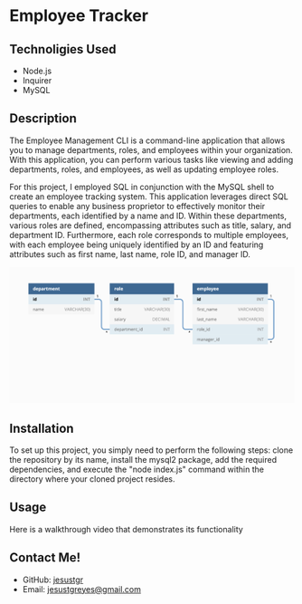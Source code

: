 # Employee Tracker

## Technoligies Used

- Node.js
- Inquirer
- MySQL

## Description

The Employee Management CLI is a command-line application that allows you to manage departments, roles, and employees within your organization. With this application, you can perform various tasks like viewing and adding departments, roles, and employees, as well as updating employee roles.

For this project, I employed SQL in conjunction with the MySQL shell to create an employee tracking system. This application leverages direct SQL queries to enable any business proprietor to effectively monitor their departments, each identified by a name and ID. Within these departments, various roles are defined, encompassing attributes such as title, salary, and department ID. Furthermore, each role corresponds to multiple employees, with each employee being uniquely identified by an ID and featuring attributes such as first name, last name, role ID, and manager ID.

![relationships](assets/employee-tracker-img.jpeg)

## Installation

To set up this project, you simply need to perform the following steps: clone the repository by its name, install the mysql2 package, add the required dependencies, and execute the "node index.js" command within the directory where your cloned project resides.

## Usage

Here is a walkthrough video that demonstrates its functionality

## Contact Me!

- GitHub: [jesustgr](https://github.com/jesustgr)
- Email: jesustgreyes@gmail.com